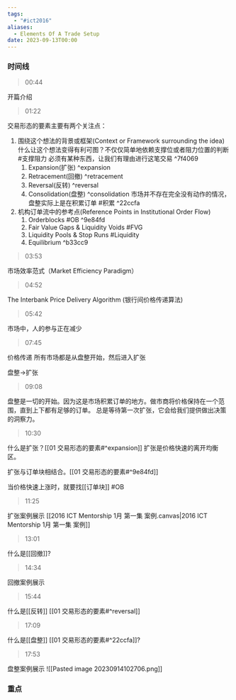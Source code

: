 ```yaml
---
tags:
  - "#ict2016"
aliases:
  - Elements Of A Trade Setup
date: 2023-09-13T00:00
---
```



### 时间线

> 00:44

开篇介绍

> 01:22

交易形态的要素主要有两个关注点：
1. 围绕这个想法的背景或框架(Context or Framework surrounding the idea)
	什么让这个想法变得有利可图？不仅仅简单地依赖支撑位或者阻力位置的判断 #支撑阻力
	必须有某种东西，让我们有理由进行这笔交易 ^7f4069
	1. Expansion(扩张) ^expansion
	2. Retracement(回撤) ^retracement
	3. Reversal(反转) ^reversal
	4. Consolidation(盘整) ^consolidation
		市场并不存在完全没有动作的情况，盘整实际上是在积累订单 #积累 ^22ccfa
1. 机构订单流中的参考点(Reference Points in Institutional Order Flow)
	1. Orderblocks #OB ^9e84fd
	2. Fair Value Gaps & Liquidity Voids #FVG
	3. Liquidity Pools & Stop Runs #Liquidity
	4. Equilibrium ^b33cc9

> 03:53 

市场效率范式（Market Efficiency Paradigm）

> 04:52

The Interbank Price Delivery Algorithm (银行间价格传递算法)

> 05:42

市场中，人的参与正在减少

> 07:45

价格传递
所有市场都是从盘整开始，然后进入扩张


盘整->扩张

> 09:08

盘整是一切的开始。因为这是市场积累订单的地方。做市商将价格保持在一个范围，直到上下都有足够的订单。
总是等待第一次扩张，它会给我们提供做出决策的洞察力。

> 10:30

什么是扩张？[[01 交易形态的要素#^expansion]]
扩张是价格快速的离开均衡区。

扩张与订单块相结合。[[01 交易形态的要素#^9e84fd]]

当价格快速上涨时，就要找[[订单块]] #OB 


> 11:25

扩张案例展示
[[2016 ICT Mentorship 1月 第一集 案例.canvas|2016 ICT Mentorship 1月 第一集 案例]]

> 13:01

什么是[[回撤]]?

> 14:34

回撤案例展示

> 15:44

什么是[[反转]] [[01 交易形态的要素#^reversal]]

> 17:09

什么是[[盘整]] [[01 交易形态的要素#^22ccfa]]?

> 17:53

盘整案例展示
![[Pasted image 20230914102706.png]]



### 重点
